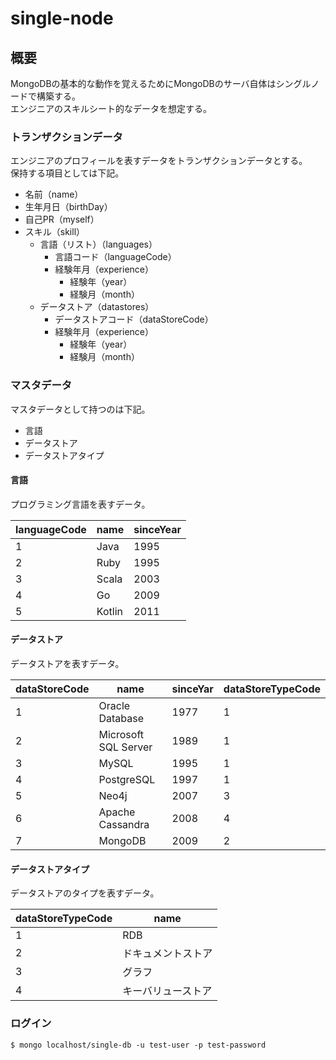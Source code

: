 # single-node
## 概要
MongoDBの基本的な動作を覚えるためにMongoDBのサーバ自体はシングルノードで構築する。  
エンジニアのスキルシート的なデータを想定する。  

### トランザクションデータ
エンジニアのプロフィールを表すデータをトランザクションデータとする。  
保持する項目としては下記。
- 名前（name）
- 生年月日（birthDay）
- 自己PR（myself）
- スキル（skill）
  - 言語（リスト）（languages）
    - 言語コード（languageCode）
    - 経験年月（experience）
      - 経験年（year）
      - 経験月（month）
  - データストア（datastores）
    - データストアコード（dataStoreCode）
    - 経験年月（experience）
      - 経験年（year）
      - 経験月（month）

### マスタデータ
マスタデータとして持つのは下記。  
- 言語
- データストア
- データストアタイプ
#### 言語
プログラミング言語を表すデータ。

|languageCode|name|sinceYear|
|-------------|----|----------|
|1|Java|1995|
|2|Ruby|1995|
|3|Scala|2003|
|4|Go|2009|
|5|Kotlin|2011|

#### データストア
データストアを表すデータ。  

|dataStoreCode|name|sinceYar|dataStoreTypeCode|
|---------------|----|----------|--------------------|
|1|Oracle Database|1977|1|
|2|Microsoft SQL Server|1989|1|
|3|MySQL|1995|1|
|4|PostgreSQL|1997|1|
|5|Neo4j|2007|3|
|6|Apache Cassandra|2008|4|
|7|MongoDB|2009|2|

#### データストアタイプ
データストアのタイプを表すデータ。

|dataStoreTypeCode|name|
|--------------------|----|
|1|RDB|
|2|ドキュメントストア|
|3|グラフ|
|4|キーバリューストア|


### ログイン
```
$ mongo localhost/single-db -u test-user -p test-password
```